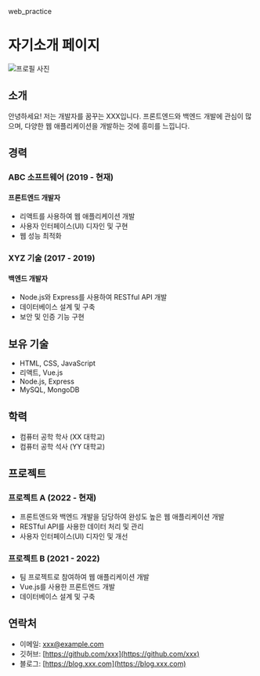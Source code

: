 web_practice
# 자기소개 페이지
![프로필 사진](https://item.kakaocdn.net/do/218bdb82c9a7456ee2080fe14a4642927154249a3890514a43687a85e6b6cc82)
## 소개

안녕하세요! 저는 개발자를 꿈꾸는 XXX입니다. 프론트엔드와 백엔드 개발에 관심이 많으며, 다양한 웹 애플리케이션을 개발하는 것에 흥미를 느낍니다.

## 경력

### ABC 소프트웨어 (2019 - 현재)

#### 프론트엔드 개발자

- 리액트를 사용하여 웹 애플리케이션 개발
- 사용자 인터페이스(UI) 디자인 및 구현
- 웹 성능 최적화

### XYZ 기술 (2017 - 2019)

#### 백엔드 개발자

- Node.js와 Express를 사용하여 RESTful API 개발
- 데이터베이스 설계 및 구축
- 보안 및 인증 기능 구현

## 보유 기술

- HTML, CSS, JavaScript
- 리액트, Vue.js
- Node.js, Express
- MySQL, MongoDB

## 학력

- 컴퓨터 공학 학사 (XX 대학교)
- 컴퓨터 공학 석사 (YY 대학교)

## 프로젝트

### 프로젝트 A (2022 - 현재)

- 프론트엔드와 백엔드 개발을 담당하여 완성도 높은 웹 애플리케이션 개발
- RESTful API를 사용한 데이터 처리 및 관리
- 사용자 인터페이스(UI) 디자인 및 개선

### 프로젝트 B (2021 - 2022)

- 팀 프로젝트로 참여하여 웹 애플리케이션 개발
- Vue.js를 사용한 프론트엔드 개발
- 데이터베이스 설계 및 구축

## 연락처

- 이메일: xxx@example.com
- 깃허브: [https://github.com/xxx](https://github.com/xxx)
- 블로그: [https://blog.xxx.com](https://blog.xxx.com)